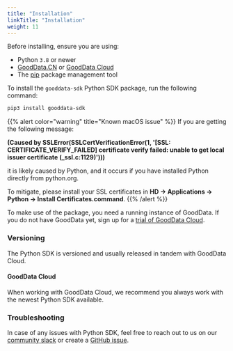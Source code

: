 ```yaml
---
title: "Installation"
linkTitle: "Installation"
weight: 11
---
```


Before installing, ensure you are using:

* Python `3.8` or newer
* [GoodData.CN](https://www.gooddata.com/docs/cloud/deploy-and-install/cloud-native/) or [GoodData Cloud](https://www.gooddata.com/docs/cloud/deploy-and-install/cloud/)
* The [pip](https://pypi.org/project/pip/) package management tool



To install the `gooddata-sdk` Python SDK package, run the following command:

```bash
pip3 install gooddata-sdk
```

{{% alert color="warning" title="Known macOS issue" %}}
If you are getting the following message:

__(Caused by SSLError(SSLCertVerificationError(1, '[SSL: CERTIFICATE\_VERIFY\_FAILED] certificate verify failed: unable to get local issuer certificate (\_ssl.c:1129)')))__

it is likely caused by Python, and it occurs if you have installed Python directly from python.org.

To mitigate, please install your SSL certificates in __HD -> Applications -> Python -> Install Certificates.command__.
{{% /alert %}}

To make use of the package, you need a running instance of GoodData. If you do not have GoodData yet, sign up for a [trial of GoodData Cloud](https://www.gooddata.com/trial/).

### Versioning

The Python SDK is versioned and usually released in tandem with GoodData Cloud.

#### GoodData Cloud

When working with GoodData Cloud, we recommend you always work with the newest Python SDK available.

### Troubleshooting

In case of any issues with Python SDK, feel free to reach out to us on our [community slack](https://www.gooddata.com/slack/) or create a [GitHub issue](https://github.com/gooddata/gooddata-python-sdk/issues).
